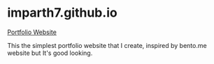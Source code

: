 # imparth7.github.io

[Portfolio Website](http://imparth.me)

This the simplest portfolio website that I create, inspired by bento.me website but It's good looking.